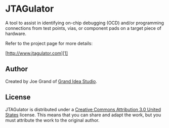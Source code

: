 JTAGulator
==========

A tool to assist in identifying on-chip debugging (OCD) and/or 
programming connections from test points, vias, or component pads on a target
piece of hardware.

Refer to the project page for more details:

[http://www.jtagulator.com][1]


Author
-------
Created by Joe Grand of [Grand Idea Studio][2]. 


License
-------
JTAGulator is distributed under a [Creative Commons Attribution 3.0 United States][3] 
license. This means that you can share and adapt the work, but you must attribute the 
work to the original author. 


[1]: http://www.jtagulator.com
[2]: http://www.grandideastudio.com
[3]: http://creativecommons.org/licenses/by/3.0/us/
